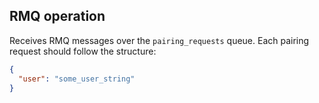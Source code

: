 ## RMQ operation

Receives RMQ messages over the `pairing_requests` queue.
Each pairing request should follow the structure:

```json
{
  "user": "some_user_string"
}
```
